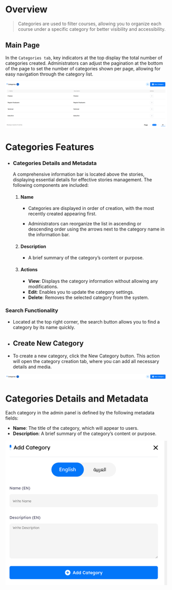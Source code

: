 # Overview
> Categories are used to filter courses, allowing you to organize each course under a specific category for better visibility and accessibility.

## Main Page

In the `Categories tab`, key indicators at the top display the total number of categories created. Administrators can adjust the pagination at the bottom of the page to set the number of categories shown per page, allowing for easy navigation through the category list. 

![Drill-Phish categories main!](../../assets/drill/categories/main.png "Drill-Phish categories main")


# Categories  Features

 - ### Categories Details and Metadata 

    A comprehensive information bar is located above the stories, displaying essential details for effective stories management. The following components are included:

    1. #### Name

        - Categories are displayed in order of creation, with the most recently created appearing first. 

        - Administrators can reorganize the list in ascending or descending order using the arrows next to the category name in the information bar.

    2. #### Description

        - A brief summary of the category’s content or purpose.

    3. #### Actions

        - **View**: Displays the category information without allowing any modifications.
        - **Edit**: Enables you to update the category settings.
        - **Delete**: Removes the selected category from the system.

### Search Functionality

- Located at the top right corner, the search button allows you to find a category by its name quickly. 

- ## Create New Category

- To create a new category, click the New Category button. This action will open the category creation tab, where you can add all necessary details and media. 

![Drill-Phish categories add new button!](../../assets/drill/categories/add_new_category_configurations.png "Drill-Phish categories add new button")

# Categories Details and Metadata 

Each category in the admin panel is defined by the following metadata fields: 

- **Name**: The title of the category, which will appear to users. 
- **Description**: A brief summary of the category’s content or purpose.

![Drill-Phish categories add new configurations!](../../assets/drill/categories/new_category_button.png "Drill-Phish categories add new configurations")

